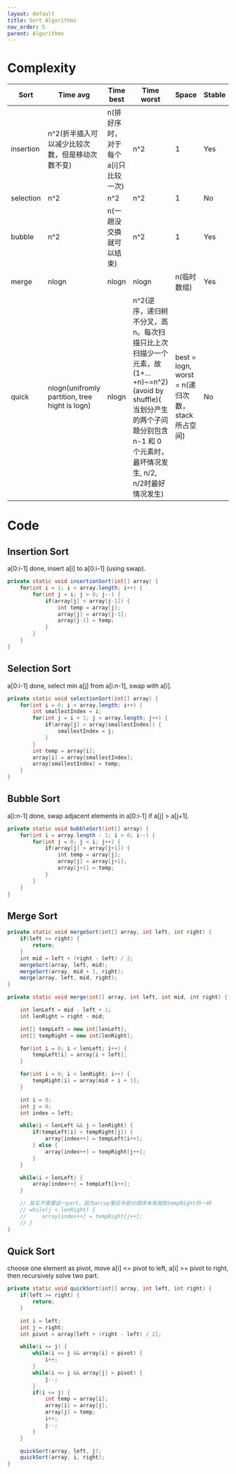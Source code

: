 ```yaml
---
layout: default
title: Sort Algorithms
nav_order: 5
parent: Algorithms
---
```


# Complexity

| Sort      | Time avg                                        | Time best                           | Time worst                                                   | Space                                           | Stable |
| --------- | ----------------------------------------------- | ----------------------------------- | ------------------------------------------------------------ | ----------------------------------------------- | ------ |
| insertion | n^2(折半插入可以减少比较次数，但是移动次数不变) | n(排好序时，对于每个a[i]只比较一次) | n^2                                                          | 1                                               | Yes    |
| selection | n^2                                             | n^2                                 | n^2                                                          | 1                                               | No     |
| bubble    | n^2                                             | n(一趟没交换就可以结束)             | n^2                                                          | 1                                               | Yes    |
| merge     | nlogn                                           | nlogn                               | nlogn                                                        | n(临时数组)                                     | Yes    |
| quick     | nlogn(unifromly partition, tree hight is logn)  | nlogn                               | n^2(逆序，递归树不分叉，高n。每次扫描只比上次扫描少一个元素，故(1+…+n)~=n^2)(avoid by shuffle)( 当划分产生的两个子问题分别包含 n-1 和 0 个元素时，最坏情况发生, n/2, n/2时最好情况发生) | best = logn, worst = n(递归次数，stack所占空间) | No     |



# Code

## Insertion Sort

a[0:i-1] done, insert a[i] to a[0:i-1] (using swap).

```java
private static void insertionSort(int[] array) {
    for(int i = 1; i < array.length; i++) {
        for(int j = i; j > 0; j--) {
            if(array[j] < array[j-1]) {
                int temp = array[j];
                array[j] = array[j-1];
                array[j-1] = temp;
            }
        }
    }
}
```



## Selection Sort

a[0:i-1] done, select min a[j] from a[i:n-1], swap with a[i].

```java
private static void selectionSort(int[] array) {
    for(int i = 0; i < array.length; i++) {
        int smallestIndex = i;
        for(int j = i + 1; j < array.length; j++) {
            if(array[j] < array[smallestIndex]) {
                smallestIndex = j;
            }
        }
        int temp = array[i];
        array[i] = array[smallestIndex];
        array[smallestIndex] = temp;
    }
}
```



## Bubble Sort

a[i:n-1] done, swap adjacent elements in a[0:i-1] if a[j] > a[j+1].

```java
private static void bubbleSort(int[] array) {
    for(int i = array.length - 1; i > 0; i--) {
        for(int j = 0; j < i; j++) {
            if(array[j] > array[j+1]) {
                int temp = array[j];
                array[j] = array[j+1];
                array[j+1] = temp;
            }
        }
    }
}
```



## Merge Sort

```java
private static void mergeSort(int[] array, int left, int right) {
    if(left >= right) {
        return;
    }
    int mid = left + (right - left) / 2;
    mergeSort(array, left, mid);
    mergeSort(array, mid + 1, right);
    merge(array, left, mid, right);
}

private static void merge(int[] array, int left, int mid, int right) {

    int lenLeft = mid - left + 1;
    int lenRight = right - mid;

    int[] tempLeft = new int[lenLeft];
    int[] tempRight = new int[lenRight];

    for(int i = 0; i < lenLeft; i++) {
        tempLeft[i] = array[i + left];
    }

    for(int i = 0; i < lenRight; i++) {
        tempRight[i] = array[mid + i + 1];
    }

    int i = 0;
    int j = 0;
    int index = left;

    while(i < lenLeft && j < lenRight) {
        if(tempLeft[i] < tempRight[j]) {
            array[index++] = tempLeft[i++];
        } else {
            array[index++] = tempRight[j++];
        }
    }

    while(i < lenLeft) {
        array[index++] = tempLeft[i++];
    }

    // 其实不需要这一part，因为array里后半部分顺序本来就和tempRight的一样
    // while(j < lenRight) {
    //     array[index++] = tempRight[j++];
    // }
}
```



## Quick Sort

choose one element as pivot, move a[i] <= pivot to left, a[i] >= pivot to right, then recursively solve two part.

```java
private static void quickSort(int[] array, int left, int right) {
    if(left >= right) {
        return;
    }

    int i = left; 
    int j = right;
    int pivot = array[left + (right - left) / 2];

    while(i <= j) {
        while(i <= j && array[i] < pivot) {
            i++;
        }
        while(i <= j && array[j] > pivot) {
            j--;
        }
        if(i <= j) {
            int temp = array[i];
            array[i] = array[j];
            array[j] = temp;
            i++;
            j--;
        }
    }

    quickSort(array, left, j);
    quickSort(array, i, right);
}
```


